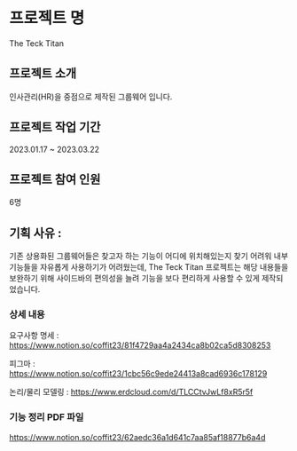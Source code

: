 # 프로젝트 명
The Teck Titan

## 프로젝트 소개
인사관리(HR)을 중점으로 제작된 그룹웨어 입니다.

## 프로젝트 작업 기간
2023.01.17 ~ 2023.03.22

## 프로젝트 참여 인원
6명

## 기획 사유 : 
기존 상용화된 그룹웨어들은 찾고자 하는 기능이 어디에 위치해있는지 찾기 어려워 내부 기능들을 자유롭게 사용하기가 어려웠는데,
The Teck Titan 프로젝트는 해당 내용들을 보완하기 위해 사이드바의 편의성을 늘려 기능을 보다 편리하게 사용할 수 있게 제작되었습니다.

### 상세 내용

요구사항 명세 : https://www.notion.so/coffit23/81f4729aa4a2434ca8b02ca5d8308253

피그마 : https://www.notion.so/coffit23/1cbc56c9ede24413a8cad6936c178129

논리/물리 모델링 : https://www.erdcloud.com/d/TLCCtvJwLf8xR5r5f

### 기능 정리 PDF 파일
https://www.notion.so/coffit23/62aedc36a1d641c7aa85af18877b6a4d
